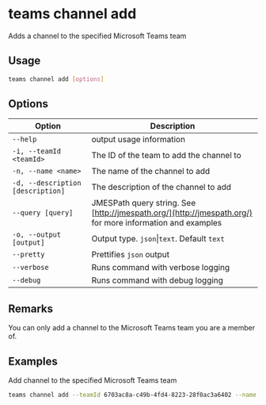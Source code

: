 # teams channel add

Adds a channel to the specified Microsoft Teams team

## Usage

```sh
teams channel add [options]
```

## Options

Option|Description
------|-----------
`--help`|output usage information
`-i, --teamId <teamId>`|The ID of the team to add the channel to
`-n, --name <name>`|The name of the channel to add
`-d, --description [description]`|The description of the channel to add
`--query [query]`|JMESPath query string. See [http://jmespath.org/](http://jmespath.org/) for more information and examples
`-o, --output [output]`|Output type. `json`&#x7c;`text`. Default `text`
`--pretty`|Prettifies `json` output
`--verbose`|Runs command with verbose logging
`--debug`|Runs command with debug logging

## Remarks

You can only add a channel to the Microsoft Teams team you are a member of.

## Examples

Add channel to the specified Microsoft Teams team

```sh
teams channel add --teamId 6703ac8a-c49b-4fd4-8223-28f0ac3a6402 --name office365cli --description development
```